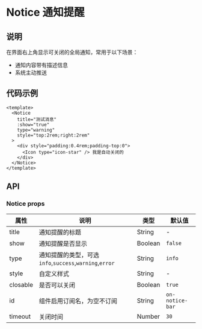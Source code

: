 # Notice 通知提醒

## 说明

在界面右上角显示可关闭的全局通知，常用于以下场景：

- 通知内容带有描述信息
- 系统主动推送

## 代码示例

<CodeRun auto editable>

```vue
<template>
  <Notice
    title="测试消息"
    :show="true"
    type="warning"
    style="top:2rem;right:2rem"
  >
    <div style="padding:0.4rem;padding-top:0">
      <Icon type="icon-star" /> 我是自动关闭的
    </div>
  </Notice>
</template>
```

</CodeRun>

## API

### Notice props

| 属性     | 说明                                                   | 类型    | 默认值          |
| -------- | ------------------------------------------------------ | ------- | --------------- |
| title    | 通知提醒的标题                                         | String  | -               |
| show     | 通知提醒是否显示                                       | Boolean | `false`         |
| type     | 通知提醒的类型，可选`info`,`success`,`warning`,`error` | String  | `info`          |
| style    | 自定义样式                                             | String  | -               |
| closable | 是否可以关闭                                           | Boolean | `true`          |
| id       | 组件启用订阅名，为空不订阅                             | String  | `on-notice-bar` |
| timeout  | 关闭时间                                               | Number  | `30`            |

<!--
```json
{
  /** 主题 */
  "title": {
    "type": String,
    "default": ""
  },
  /** 内容 */
  "text": {
    "type": String,
    "default": ""
  },
  /** 类别 */
  "type": {
    // 验证输入值是否在此范围
    "validator"(value) {
      return bll.array.test(value, [
        "info",
        "error",
        "success",
        "warning",
        "loading"
      ]);
    },
    "default": null
  },
  /** 是否显示 */
  "show": {
    "type": Boolean,
    "default": true
  },
  /** 动画名 */
  "name": {
    "type": String,
    "default": null
  },
  /** 自定义样式 */
  "styles": {
    "type": String,
    "default": ""
  },
  /** 是否可关闭 */
  "closable": {
    "type": Boolean,
    "default": true
  },
  /** 组件启用订阅名，为空不订阅 */
  "id": {
    "type": String,
    "default": "on-notice-bar"
  },
  /** 超时关闭 */
  "timeout": {
    "type": Number,
    "default": uiKeys.message.timeOut || 30
  }
}
``` -->
